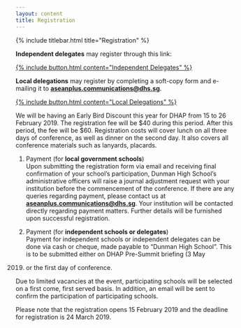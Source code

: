 ```yaml
---
layout: content
title: Registration
---
```


{% include titlebar.html title="Registration" %}

**Independent delegates** may register through this link:

<div class="button-wrapper">
<a href="https://docs.google.com/forms/d/e/1FAIpQLSdhoSdCZDXn7hSJn30wRn8mE1pZ2bHEIxiVV_TOmjnp4MPqAQ/viewform" target="_blank">
{% include button.html content="Independent Delegates" %}
</a>
</div>

**Local delegations** may register by completing a soft-copy form and e-mailing it to **aseanplus.communications@dhs.sg**.

<div class="button-wrapper">
<a href="{{ site.baseurl }}/assets/2019%20School%20Delegations%20Registration%20Form.docx" download>
{% include button.html content="Local Delegations" %}
</a>
</div>

We will be having an Early Bird Discount this year for DHAP from
15 to 26 February 2019. The registration fee will be $40 during
this period. After this period, the fee will be $60. Registration costs
will cover lunch on all three days of conference, as well as dinner
on the second day. It also covers all conference materials such as
lanyards, placards.

1. Payment (for **local government schools**)  
Upon submitting the registration form via email and receiving final
confirmation of your school’s participation, Dunman High School’s
administrative officers will raise a journal adjustment request with
your institution before the commencement of the conference. If there
are any queries regarding payment, please contact us at
**aseanplus.communications@dhs.sg**. Your institution will be
contacted directly regarding payment matters. Further details will
be furnished upon successful registration.

2. Payment (for **independent schools or delegates**)  
Payment for independent schools or independent delegates can be
done via cash or cheque, made payable to “Dunman High School”.
This is to be submitted either on DHAP Pre-Summit briefing (3 May
2019) or the first day of conference.

Due to limited vacancies at the event, participating schools will be selected on a first come, first served basis. In addition, an email will be sent to confirm the participation of participating schools.

Please note that the registration opens 15 February 2019 and the deadline for registration is 24 March 2019.